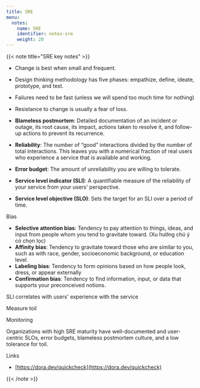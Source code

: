 ```yaml
---
title: SRE
menu:
  notes:
    name: SRE
    identifier: notes-sre
    weight: 20
---
```


{{< note title="SRE key notes" >}}

- Change is best when small and frequent.
- Design thinking methodology has five phases: empathize, define, ideate, prototype, and test.
- Failures need to be fast (unless we will spend too much time for nothing)
- Resistance to change is usually a fear of loss.

- **Blameless postmortem**: Detailed documentation of an incident or outage, its root cause, its impact, actions taken to resolve it, and follow-up actions to prevent its recurrence.
- **Reliability**: The number of “good” interactions divided by the number of total interactions. This leaves you with a numerical fraction of real users who experience a service that is available and working.
- **Error budget**: The amount of unreliability you are willing to tolerate.
- **Service level indicator (SLI)**: A quantifiable measure of the reliability of your service from your users' perspective.
- **Service level objective (SLO)**: Sets the target for an SLI over a period of time.

Bias

- **Selective attention bias**: Tendency to pay attention to things, ideas, and input from people whom you tend to gravitate toward. (Xu hướng chú ý có chọn lọc)
- **Affinity bias**: Tendency to gravitate toward those who are similar to you, such as with race, gender, socioeconomic background, or education level.
- **Labeling bias**: Tendency to form opinions based on how people look, dress, or appear externally
- **Confirmation bias**: Tendency to find information, input, or data that supports your preconceived notions.

SLI correlates with users' experience with the service

Measure toil

Monitoring

Organizations with high SRE maturity have well-documented and user-centric SLOs, error budgets, blameless postmortem culture, and a low tolerance for toil.

Links

- [https://dora.dev/quickcheck](https://dora.dev/quickcheck)


{{< /note >}}